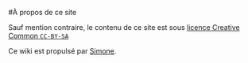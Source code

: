 #À propos de ce site

Sauf mention contraire, le contenu de ce site est sous [licence Creative Common ```CC-BY-SA```](http://creativecommons.org/licenses/by-sa/3.0/fr/)

Ce wiki est propulsé par [Simone](https://github.com/Kloadut/Simone).
